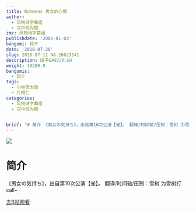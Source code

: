 ```yaml
---
title: Rahmens 男女的心情
author:
  - 风物诗字幕组
  - 汉中则为橙
zmz: 风物诗字幕组
publishdate: '2001-01-03'
bangumi: 段子
date: '2018-07-20'
slug: 2018-07-11-NA-26623541
description: 段子&#8226;NA
weight: 19280.0
bangumis:
  - 段子
tags:
  - 小林贤太郎
  - 片桐仁
categories:
  - 风物诗字幕组
  - 汉中则为橙


brief: "# 简介 《男女の気持ち》，出自第10次公演【雀】。 翻译/时间轴/压制：雪树 为雪树打call~"
---
```

![](https://i.imgur.com/aVui49S.jpg)
# 简介  
《男女の気持ち》，出自第10次公演【雀】。
翻译/时间轴/压制：雪树
为雪树打call~  

[去B站观看](https://www.bilibili.com/video/av26623541/)
 
